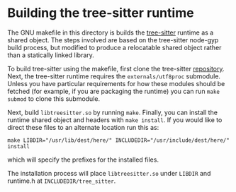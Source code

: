 # Building the tree-sitter runtime
The GNU makefile in this directory is builds the [tree-sitter][1]
runtime as a shared object. The steps involved are based on the
tree-sitter node-gyp build process, but modified to produce a
relocatable shared object rather than a statically linked library.

To build tree-sitter using the makefile, first clone the tree-sitter
[repository][1]. Next, the tree-sitter runtime requires the
`externals/utf8proc` submodule. Unless you have particular
requirements for how these modules should be fetched (for example, if
you are packaging the runtime) you can run `make submod` to clone this
submodule.

Next, build `libtreesitter.so` by running `make`. Finally, you can
install the runtime shared object and headers with `make install`. If
you would like to direct these files to an alternate location run this
as:
```
make LIBDIR="/usr/lib/dest/here/" INCLUDEDIR="/usr/include/dest/here/" install
```
which will specify the prefixes for the installed files.

The installation process will place `libtreesitter.so` under `LIBDIR`
and runtime.h at `INCLUDEDIR/tree_sitter`.

[1]: https://github.com/tree-sitter/tree-sitter
